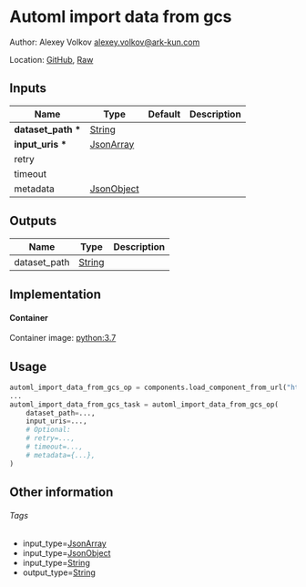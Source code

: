 <!-- BEGIN_GENERATED_CONTENT -->
# Automl import data from gcs

Author: Alexey Volkov <alexey.volkov@ark-kun.com>

Location: [GitHub](https://github.com/Ark-kun/pipeline_components/blob/master/components/gcp/automl/import_data_from_gcs/component.yaml), [Raw](https://raw.githubusercontent.com/Ark-kun/pipeline_components/master/components/gcp/automl/import_data_from_gcs/component.yaml)

## Inputs

|Name|Type|Default|Description|
|-|-|-|-|
|**dataset_path** **\***|[String]|||
|**input_uris** **\***|[JsonArray]|||
|retry||||
|timeout||||
|metadata|[JsonObject]|||

## Outputs

|Name|Type|Description|
|-|-|-|
|dataset_path|[String]||

## Implementation

#### Container

Container image: [python:3.7](https://hub.docker.com/r/_/python)

## Usage

```python
automl_import_data_from_gcs_op = components.load_component_from_url("https://raw.githubusercontent.com/Ark-kun/pipeline_components/master/components/gcp/automl/import_data_from_gcs/component.yaml")
...
automl_import_data_from_gcs_task = automl_import_data_from_gcs_op(
    dataset_path=...,
    input_uris=...,
    # Optional:
    # retry=...,
    # timeout=...,
    # metadata={...},
)
```

## Other information

###### Tags

* input_type=[JsonArray]
* input_type=[JsonObject]
* input_type=[String]
* output_type=[String]

[JsonArray]: https://github.com/Ark-kun/pipeline_components/tree/master/types/JsonArray
[JsonObject]: https://github.com/Ark-kun/pipeline_components/tree/master/types/JsonObject
[String]: https://github.com/Ark-kun/pipeline_components/tree/master/types/String
<!-- END_GENERATED_CONTENT -->
